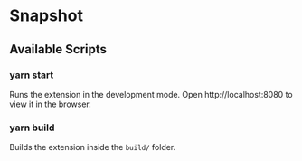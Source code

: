 # Snapshot
## Available Scripts

### yarn start

Runs the extension in the development mode.
Open http://localhost:8080 to view it in the browser.

### yarn build

Builds the extension inside the `build/` folder.
